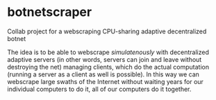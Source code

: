 # botnetscraper
Collab project for a webscraping CPU-sharing adaptive decentralized botnet

The idea is to be able to webscrape *simulatenously* with decentralized adaptive servers (in other words, servers can join and leave without destroying the net) managing clients, which do the actual computation (running a server as a client as well is possible). In this way we can webscrape large swaths of the Internet without waiting years for our individual computers to do it, all of our computers do it together.
